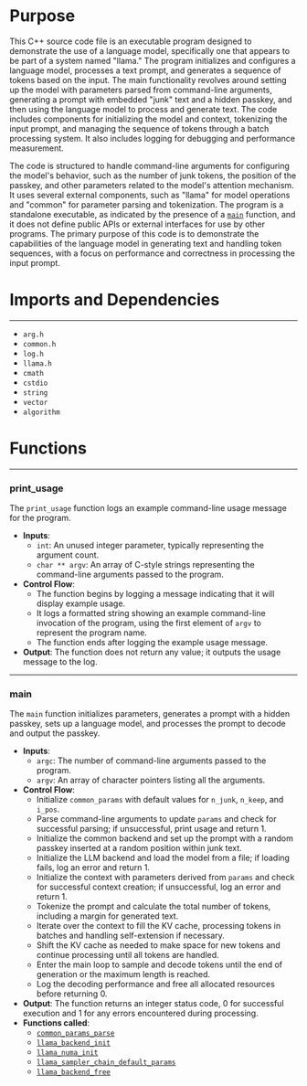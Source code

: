 # Purpose
This C++ source code file is an executable program designed to demonstrate the use of a language model, specifically one that appears to be part of a system named "llama." The program initializes and configures a language model, processes a text prompt, and generates a sequence of tokens based on the input. The main functionality revolves around setting up the model with parameters parsed from command-line arguments, generating a prompt with embedded "junk" text and a hidden passkey, and then using the language model to process and generate text. The code includes components for initializing the model and context, tokenizing the input prompt, and managing the sequence of tokens through a batch processing system. It also includes logging for debugging and performance measurement.

The code is structured to handle command-line arguments for configuring the model's behavior, such as the number of junk tokens, the position of the passkey, and other parameters related to the model's attention mechanism. It uses several external components, such as "llama" for model operations and "common" for parameter parsing and tokenization. The program is a standalone executable, as indicated by the presence of a [`main`](#main) function, and it does not define public APIs or external interfaces for use by other programs. The primary purpose of this code is to demonstrate the capabilities of the language model in generating text and handling token sequences, with a focus on performance and correctness in processing the input prompt.
# Imports and Dependencies

---
- `arg.h`
- `common.h`
- `log.h`
- `llama.h`
- `cmath`
- `cstdio`
- `string`
- `vector`
- `algorithm`


# Functions

---
### print\_usage<!-- {{#callable:print_usage}} -->
The `print_usage` function logs an example command-line usage message for the program.
- **Inputs**:
    - `int`: An unused integer parameter, typically representing the argument count.
    - `char ** argv`: An array of C-style strings representing the command-line arguments passed to the program.
- **Control Flow**:
    - The function begins by logging a message indicating that it will display example usage.
    - It logs a formatted string showing an example command-line invocation of the program, using the first element of `argv` to represent the program name.
    - The function ends after logging the example usage message.
- **Output**: The function does not return any value; it outputs the usage message to the log.


---
### main<!-- {{#callable:main}} -->
The `main` function initializes parameters, generates a prompt with a hidden passkey, sets up a language model, and processes the prompt to decode and output the passkey.
- **Inputs**:
    - `argc`: The number of command-line arguments passed to the program.
    - `argv`: An array of character pointers listing all the arguments.
- **Control Flow**:
    - Initialize `common_params` with default values for `n_junk`, `n_keep`, and `i_pos`.
    - Parse command-line arguments to update `params` and check for successful parsing; if unsuccessful, print usage and return 1.
    - Initialize the common backend and set up the prompt with a random passkey inserted at a random position within junk text.
    - Initialize the LLM backend and load the model from a file; if loading fails, log an error and return 1.
    - Initialize the context with parameters derived from `params` and check for successful context creation; if unsuccessful, log an error and return 1.
    - Tokenize the prompt and calculate the total number of tokens, including a margin for generated text.
    - Iterate over the context to fill the KV cache, processing tokens in batches and handling self-extension if necessary.
    - Shift the KV cache as needed to make space for new tokens and continue processing until all tokens are handled.
    - Enter the main loop to sample and decode tokens until the end of generation or the maximum length is reached.
    - Log the decoding performance and free all allocated resources before returning 0.
- **Output**: The function returns an integer status code, 0 for successful execution and 1 for any errors encountered during processing.
- **Functions called**:
    - [`common_params_parse`](../../common/arg.cpp.driver.md#common_params_parse)
    - [`llama_backend_init`](../../src/llama.cpp.driver.md#llama_backend_init)
    - [`llama_numa_init`](../../src/llama.cpp.driver.md#llama_numa_init)
    - [`llama_sampler_chain_default_params`](../../src/llama.cpp.driver.md#llama_sampler_chain_default_params)
    - [`llama_backend_free`](../../src/llama.cpp.driver.md#llama_backend_free)


